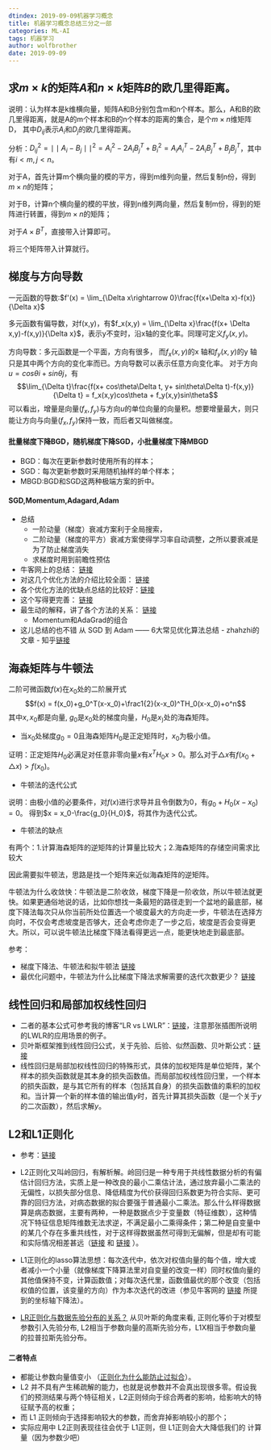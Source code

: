 ```yaml
---
dtindex: 2019-09-09机器学习概念
title: 机器学习概念总结三分之一部
categories: ML-AI
tags: 机器学习
author: wolfbrother
date: 2019-09-09
---
```


## 求$m\times k$的矩阵$A$和$n\times k$矩阵$B$的欧几里得距离。

说明：认为样本是k维横向量，矩阵A和B分别包含m和n个样本。那么，A和B的欧几里得距离，就是A的m个样本和B的n个样本的距离的集合，是个$m\times n$维矩阵D，
其中$D_{ij}$表示$A_i$和$D_j$的欧几里得距离。

分析：$D^2_{ij} = \mid\mid A_i-B_j\mid\mid ^2 = A^2_i-2A_iB^T_j+B^2_i= A_iA^T_i-2A_iB^T_j+B_jB^T_j$，其中有$i<m, j<n$。

对于A，首先计算m个横向量的模的平方，得到m维列向量，然后复制n份，得到$m\times n$的矩阵；

对于B，计算n个横向量的模的平放，得到n维列两向量，然后复制m份，得到的矩阵进行转置，得到$m\times n$的矩阵；

对于$A\times B^T$，直接带入计算即可。

将三个矩阵带入计算就行。

## 梯度与方向导数

一元函数的导数:$f'(x) = \lim_{\Delta x\rightarrow 0}\frac{f(x+\Delta x)-f(x)}{\Delta x}$

多元函数有偏导数，对f(x,y)，有$f_x(x,y) = \lim_{\Delta x}\frac{f(x+ \Delta x,y)-f(x,y)}{\Delta x}$，表示y不变时，沿x轴的变化率。同理可定义$f_y(x,y)$。

方向导数：多元函数是一个平面，方向有很多， 而$f_x(x,y)$的x 轴和$f_y(x,y)$的y 轴只是其中两个方向的变化率而已。方向导数可以表示任意方向变化率。
对于方向$u=cos\theta i + sin \theta j$，有
$$\lim_{\Delta t}\frac{f(x+ cos\theta\Delta t, y+ sin\theta\Delta t)-f(x,y)}{\Delta t} = f_x(x,y)cos\theta + f_y(x,y)sin\theta$$
可以看出，增量是向量$(f_x,f_y)$与方向$u$的单位向量的向量积。想要增量最大，则只能让方向与向量$(f_x,f_y)$保持一致，而后者又叫做梯度。

#### 批量梯度下降BGD，随机梯度下降SGD，小批量梯度下降MBGD
+ BGD：每次在更新参数时使用所有的样本；
+ SGD：每次更新参数时采用随机抽样的单个样本；
+ MBGD:BGD和SGD这两种极端方案的折中。

#### SGD,Momentum,Adagard,Adam

+ 总结
  + 一阶动量（梯度）衰减方案利于全局搜索，
  + 二阶动量（梯度的平方）衰减方案使得学习率自动调整，之所以要衰减是为了防止梯度消失
  + 求梯度时用到前瞻性预估
+ 牛客网上的总结： [链接](https://www.nowcoder.com/tutorial/95/a785d36cf4264dfa93c3de133d0bb339 )
+ 对这几个优化方法的介绍比较全面： [链接](https://fengxc.me/%E6%B7%B1%E5%BA%A6%E5%AD%A6%E4%B9%A0%E4%B8%AD%E7%9A%84%E4%BC%98%E5%8C%96%E7%AE%97%E6%B3%95.html )
+ 各个优化方法的优缺点总结的比较好：[链接](https://www.cnblogs.com/GeekDanny/p/9655597.html )
+ 这个写得更完善： [链接](https://www.jianshu.com/p/aebcaf8af76e )
+ 最生动的解释，讲了各个方法的关系： [链接](https://www.bilibili.com/video/av16001891/?p=18 )
  + Momentum和AdaGrad的组合
+ 这儿总结的也不错 从 SGD 到 Adam —— 6大常见优化算法总结 - zhahzhi的文章 - 知乎[链接](https://zhuanlan.zhihu.com/p/64113429 )

## 海森矩阵与牛顿法

二阶可微函数$f(x)$在$x_0$处的二阶展开式
$$f(x) = f(x_0)+g_0^T(x-x_0)+\frac1{2}(x-x_0)^TH_0(x-x_0)+o^n$$
其中$x,x_0$都是向量, $g_0$是$x_0$处的梯度向量，$H_0$是$x_)$处的海森矩阵。

+ 当$x_0$处梯度$g_0=0$且海森矩阵$H_0$是正定矩阵时，$x_0$为极小值。

证明：正定矩阵$H_0$必满足对任意非零向量$x$有$x^TH_0x>0$。那么对于$\triangle x$有$f(x_0+\triangle x)>f(x_0)$。

+ 牛顿法的迭代公式

说明：由极小值的必要条件，对$f(x)$进行求导并且令倒数为0，有$g_0+H_0(x-x_0)=0$。
得到$x = x_0-\frac{g_0}{H_0}$，将其作为迭代公式。

+ 牛顿法的缺点

有两个：1.计算海森矩阵的逆矩阵的计算量比较大；2.海森矩阵的存储空间需求比较大

因此需要拟牛顿法，思路是找一个矩阵来近似海森矩阵的逆矩阵。

牛顿法为什么收敛快：牛顿法是二阶收敛，梯度下降是一阶收敛，所以牛顿法就更快。如果更通俗地说的话，比如你想找一条最短的路径走到一个盆地的最底部，梯度下降法每次只从你当前所处位置选一个坡度最大的方向走一步，牛顿法在选择方向时，不仅会考虑坡度是否够大，还会考虑你走了一步之后，坡度是否会变得更大。所以，可以说牛顿法比梯度下降法看得更远一点，能更快地走到最底部。

参考：

+ 梯度下降法、牛顿法和拟牛顿法 [链接](https://zhuanlan.zhihu.com/p/37524275 )
+ 最优化问题中，牛顿法为什么比梯度下降法求解需要的迭代次数更少？ [链接](https://www.zhihu.com/question/19723347/answer/14636244 )

## 线性回归和局部加权线性回归

+ 二者的基本公式可参考我的博客“LR vs LWLR”：[链接](https://wolfbrother.blog.csdn.net/article/details/46778039 )，注意那张插图所说明的LWLR的应用场景的例子。
+ 贝叶斯框架推到线性回归公式，关于先验、后验、似然函数、贝叶斯公式：[链接]( https://zhuanlan.zhihu.com/p/44809220 )
+ 线性回归是局部加权线性回归的特殊形式，具体的加权矩阵是单位矩阵，某个样本的损失函数就是其本身的损失函数值。而局部加权线性回归里，一个样本的损失函数，是与其它所有的样本（包括其自身）的损失函数值的乘积的加权和。当计算一个新的样本值的输出值$y$时，首先计算其损失函数（是一个关于$y$的二次函数），然后求解$y$。

## L2和L1正则化

+ 参考：[链接](https://blog.csdn.net/golden1314521/article/details/46778369 )
+ L2正则化又叫岭回归，有解析解。岭回归是一种专用于共线性数据分析的有偏估计回归方法，实质上是一种改良的最小二乘估计法，通过放弃最小二乘法的无偏性，以损失部分信息、降低精度为代价获得回归系数更为符合实际、更可靠的回归方法，对病态数据的拟合要强于普通最小二乘法。那么什么样得数据算是病态数据，主要有两种，一种是数据点少于变量数（特征维数），这种情况下特征信息矩阵维数无法求逆，不满足最小二乘得条件；第二种是自变量中的某几个存在多重共线性，对于这样得数据虽然可得到无偏解，但是却有可能和实际情况相差甚远（[链接](https://lidongxuan.github.io/blog/regression ) 和 [链接](https://www.zhihu.com/question/28221429/answer/53858036 ) ）。
+ L1正则化的lasso算法思想：每次迭代中，依次对权值向量的每个值，增大或者减小一个小量（就像梯度下降算法里对自变量的改变一样）同时权值向量的其他值保持不变，计算函数值；对每次迭代里，函数值最优的那个改变（包括权值的位置，该变量的方向）作为本次迭代的改进（参见牛客网的 [链接](https://www.nowcoder.com/tutorial/95/a785d36cf4264dfa93c3de133d0bb339 ) 所提到的坐标轴下降法）。

+  [LR正则化与数据先验分布的关系？](https://www.zhihu.com/question/23536142/answer/90135994 ) 从贝叶斯的角度来看, 正则化等价于对模型参数引入先验分布, L2相当于参数向量的高斯先验分布，L1X相当于参数向量的拉普拉斯先验分布。

#### 二者特点

+ 都能让参数向量值变小 （[正则化为什么能防止过拟合]( https://www.cnblogs.com/alexanderkun/p/6922428.html )）。
+ L2 并不具有产生稀疏解的能力，也就是说参数并不会真出现很多零。假设我们的预测结果与两个特征相关，L2正则倾向于综合两者的影响，给影响大的特征赋予高的权重；
+ 而 L1 正则倾向于选择影响较大的参数，而舍弃掉影响较小的那个；
+ 实际应用中 L2正则表现往往会优于 L1正则，但 L1正则会大大降低我们的 计算量（因为参数少吧）

